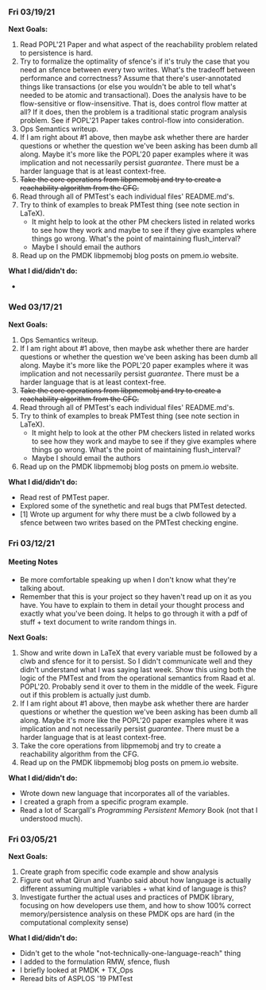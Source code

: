 ### Fri 03/19/21

**Next Goals:**

1. Read POPL'21 Paper and what aspect of the reachability problem related to persistence is hard.
2. Try to formalize the optimality of sfence's if it's truly the case that you need an sfence between every two writes. What's the tradeoff between performance and correctness? Assume that there's user-annotated things like transactions (or else you wouldn't be able to tell what's needed to be atomic and transactional). Does the analysis have to be flow-sensitive or flow-insensitive. That is, does control flow matter at all? If it does, then the problem is a traditional static program analysis problem. See if POPL'21 Paper takes control-flow into consideration.
3. Ops Semantics writeup.
4. If I am right about #1 above, then maybe ask whether there are harder questions or whether the question we've been asking has been dumb all along. Maybe it's more like the POPL'20 paper examples where it was implication and not necessarily persist *guarantee*. There must be a harder language that is at least context-free.
5. ~~Take the core operations from libpmemobj and try to create a reachability algorithm from the CFG.~~
6. Read through all of PMTest's each individual files' README.md's.
7. Try to think of examples to break PMTest thing (see note section in LaTeX).
   - It might help to look at the other PM checkers listed in related works to see how they work and maybe to see if they give examples where things go wrong. What's the point of maintaining flush_interval?
   - Maybe I should email the authors
8. Read up on the PMDK libpmemobj blog posts on pmem.io website.

**What I did/didn't do:**

*  

### Wed 03/17/21

**Next Goals:**

1. Ops Semantics writeup.
2. If I am right about #1 above, then maybe ask whether there are harder questions or whether the question we've been asking has been dumb all along. Maybe it's more like the POPL'20 paper examples where it was implication and not necessarily persist *guarantee*. There must be a harder language that is at least context-free.
3. ~~Take the core operations from libpmemobj and try to create a reachability algorithm from the CFG.~~
4. Read through all of PMTest's each individual files' README.md's.
5. Try to think of examples to break PMTest thing (see note section in LaTeX).
   - It might help to look at the other PM checkers listed in related works to see how they work and maybe to see if they give examples where things go wrong. What's the point of maintaining flush_interval?
   - Maybe I should email the authors
6. Read up on the PMDK libpmemobj blog posts on pmem.io website.

**What I did/didn't do:**

* Read rest of PMTest paper.
* Explored some of the synethetic and real bugs that PMTest detected.
* [1] Wrote up argument for why there must be a clwb followed by a sfence between two writes based on the PMTest checking engine.

### Fri 03/12/21

#### Meeting Notes

* Be more comfortable speaking up when I don't know what they're talking about.
* Remember that this is your project so they haven't read up on it as you have. You have to explain to them in detail your thought process and exactly what you've been doing. It helps to go through it with a pdf of stuff + text document to write random things in.

**Next Goals:**

1. Show and write down in LaTeX that every variable must be followed by a clwb and sfence for it to persist. So I didn't communicate well and they didn't understand what I was saying last week. Show this using both the logic of the PMTest and from the operational semantics from Raad et al. POPL'20. Probably send it over to them in the middle of the week. Figure out if this problem is actually just dumb.
2. If I am right about #1 above, then maybe ask whether there are harder questions or whether the question we've been asking has been dumb all along. Maybe it's more like the POPL'20 paper examples where it was implication and not necessarily persist *guarantee*. There must be a harder language that is at least context-free.
3. Take the core operations from libpmemobj and try to create a reachability algorithm from the CFG.
4. Read up on the PMDK libpmemobj blog posts on pmem.io website.

**What I did/didn't do:**

* Wrote down new language that incorporates all of the variables.
* I created a graph from a specific program example.
* Read a lot of Scargall's *Programming Persistent Memory* Book (not that I understood much).

### Fri 03/05/21

**Next Goals:**

1. Create graph from specific code example and show analysis
2. Figure out what Qirun and Yuanbo said about how language is actually different assuming multiple variables + what kind of language is this?
3. Investigate further the actual uses and practices of PMDK library, focusing on how developers use them, and how to show 100% correct memory/persistence analysis on these PMDK ops are hard (in the computational complexity sense)

**What I did/didn't do:**

- Didn't get to the whole "not-technically-one-language-reach" thing
- I added to the formulation RMW, sfence, flush
- I briefly looked at PMDK + TX_Ops
- Reread bits of ASPLOS '19 PMTest